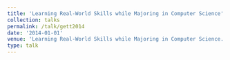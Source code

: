 ```yaml
---
title: 'Learning Real-World Skills while Majoring in Computer Science'
collection: talks
permalink: /talk/gett2014
date: '2014-01-01'
venue: 'Learning Real-World Skills while Majoring in Computer Science. GETT: Girls Exploring Tomorrow's Technology with Jeff Popyack, Suzanne Hanbicki, and Hannah Pinkos.  April, 2014'
type: talk
---
```



